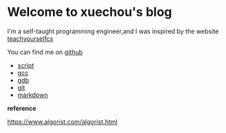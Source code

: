 # Welcome to xuechou's blog

I'm a self-taught programming engineer,and I was inspired by the website [teachyourselfcs](https://teachyourselfcs.com/)

You can find me on [github](https://github.com/xuechou)

- [script](./script/_index.md)
- [gcc](./gcc/_index.md)
- [gdb](./gdb.md)
- [git](./git.md)
- [markdown](./markdown-cheat-sheet.md)

**reference**

https://www.algorist.com/algorist.html

